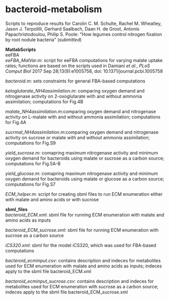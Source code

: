 # bacteroid-metabolism
Scripts to reproduce results for Carolin C. M. Schulte, Rachel M. Wheatley, Jason J. Terpolilli, Gerhard Saalbach, Daan H. de Groot, Antonis Papachristodoulou, Philip S. Poole: "How legumes control nitrogen fixation by root nodule bacteria" (*submitted*)

**MatlabScripts**\
eeFBA\
*eeFBA_MalVar.m*: script for eeFBA computations for varying malate uptake rates; functions are based on the scripts used in Damiani *et al.*, *PLoS Comput Biol* 2017 Sep 28;13(9):e1005758, doi: 10.1371/journal.pcbi.1005758 

*bacteroid.m*: sets constraints for general FBA-based computations

*ketoglutarate_NH4assimilation.m*: comparing oxygen demand and nitrogenase activity on 2-oxoglutarate with and without ammonia assimilation; computations for Fig.4B

*malate_NH4assimilation.m*:comparing oxygen demand and nitrogenase activity on L-malate with and without ammonia assimilation; computations for Fig.4A

*sucrmal_NH4assimilation.m*:comparing oxygen demand and nitrogenase activity on sucrose or malate with and without ammonia assimilation; computations for Fig.S9

*yield_sucrose.m*: comapring maximum nitrogenase activity and minimum oxygen demand for bacteroids using malate or sucrose as a carbon source; computations for Fig.5A-B

*yield_glucose.m*: comapring maximum nitrogenase activity and minimum oxygen demand for bacteroids using malate or glucose as a carbon source; computations for Fig.S7

*ECM_helper.m*: script for creating sbml files to run ECM enumeration either with malate and amino acids or with sucrose


**sbml_files**\
*bacteroid_ECM.xml*: sbml file for running ECM enumeration with malate and amino acids as inputs

*bacteroid_ECM_sucrose.xml*: sbml file for running ECM enumeration with sucrose as a carbon source

*iCS320.xml*: sbml for the model iCS320, which was used for FBA-based computations


*bacteroid_ecminput.csv*: contains description and indeces for metabolites used for ECM enumeration with malate and amino acids as inputs; indeces apply to the sbml file bacteroid_ECM.xml

*bacteroid_ecminput_sucrose.csv*: contains description and indeces for metabolites used for ECM enumeration with sucrose as a carbon source; indeces apply to the sbml file bacteroid_ECM_sucrose.xml
